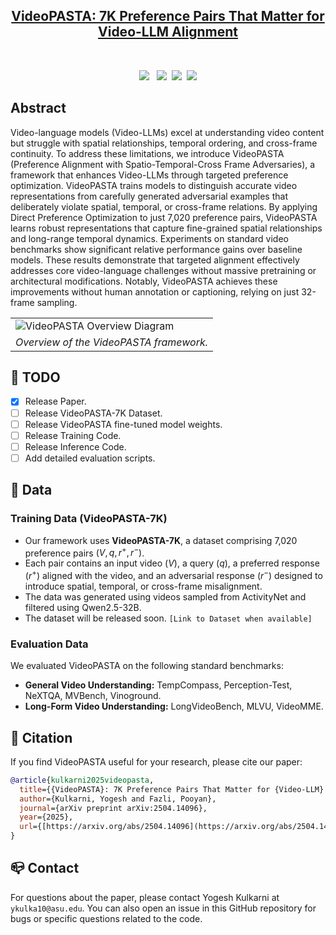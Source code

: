 <h2 align="center"> <a href="https://arxiv.org/abs/2504.14096">VideoPASTA: 7K Preference Pairs That Matter for Video-LLM Alignment</a></h2>

<div align="center">


<br>


<a href='https://arxiv.org/abs/2504.14096'><img src='https://img.shields.io/badge/arXiv-2504.14096-b31b1b.svg'></a> &nbsp;
 <a href='https://people-robots.github.io/VideoPASTA/'><img src='https://img.shields.io/badge/Project-Website-blue'></a>&nbsp;
 <a href='#'><img src='https://img.shields.io/badge/%F0%9F%A4%97%20VideoPASTA--7K-Dataset-blue'></a>&nbsp;
 <a href='#'><img src='https://img.shields.io/badge/model-checkpoints-yellow'></a> 

 
 </div>

## Abstract
Video-language models (Video-LLMs) excel at understanding video content but struggle with spatial relationships, temporal ordering, and cross-frame continuity. To address these limitations, we introduce VideoPASTA (Preference Alignment with Spatio-Temporal-Cross Frame Adversaries), a framework that enhances Video-LLMs through targeted preference optimization. VideoPASTA trains models to distinguish accurate video representations from carefully generated adversarial examples that deliberately violate spatial, temporal, or cross-frame relations. By applying Direct Preference Optimization to just 7,020 preference pairs, VideoPASTA learns robust representations that capture fine-grained spatial relationships and long-range temporal dynamics. Experiments on standard video benchmarks show significant relative performance gains over baseline models. These results demonstrate that targeted alignment effectively addresses core video-language challenges without massive pretraining or architectural modifications. Notably, VideoPASTA achieves these improvements without human annotation or captioning, relying on just 32-frame sampling.

<table class="center">
    <tr>
    <td><img src="assets/pipeline.png" alt="VideoPASTA Overview Diagram"></td>
    </tr>
    <tr>
    <td align="center"><em>Overview of the VideoPASTA framework.</em></td>
    </tr>
</table>

## 🧰 TODO
- [x] Release Paper.
- [ ] Release VideoPASTA-7K Dataset.
- [ ] Release VideoPASTA fine-tuned model weights.
- [ ] Release Training Code.
- [ ] Release Inference Code.
- [ ] Add detailed evaluation scripts.

## 📝 Data

### Training Data (VideoPASTA-7K)
* Our framework uses **VideoPASTA-7K**, a dataset comprising 7,020 preference pairs $(V, q, r^+, r^-)$.
* Each pair contains an input video ($V$), a query ($q$), a preferred response ($r^+$) aligned with the video, and an adversarial response ($r^-$) designed to introduce spatial, temporal, or cross-frame misalignment.
* The data was generated using videos sampled from ActivityNet and filtered using Qwen2.5-32B.
* The dataset will be released soon. `[Link to Dataset when available]`

### Evaluation Data
We evaluated VideoPASTA on the following standard benchmarks:
* **General Video Understanding:** TempCompass, Perception-Test, NeXTQA, MVBench, Vinoground.
* **Long-Form Video Understanding:** LongVideoBench, MLVU, VideoMME.





## 📝 Citation
If you find VideoPASTA useful for your research, please cite our paper:
```bib
@article{kulkarni2025videopasta,
  title={{VideoPASTA}: 7K Preference Pairs That Matter for {Video-LLM} Alignment},
  author={Kulkarni, Yogesh and Fazli, Pooyan},
  journal={arXiv preprint arXiv:2504.14096},
  year={2025},
  url={[https://arxiv.org/abs/2504.14096](https://arxiv.org/abs/2504.14096)}
}
```

## 📪 Contact
For questions about the paper, please contact Yogesh Kulkarni at `ykulka10@asu.edu`. You can also open an issue in this GitHub repository for bugs or specific questions related to the code.


